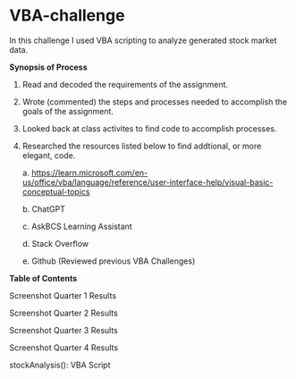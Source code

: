 # VBA-challenge

In this challenge I used VBA scripting to analyze generated stock market data.



**Synopsis of Process**
1. Read and decoded the requirements of the assignment.
2. Wrote (commented) the steps and processes needed to accomplish the goals of the assignment.
3. Looked back at class activites to find code to accomplish processes.
4. Researched the resources listed below to find addtional, or more elegant, code.
   
      a. https://learn.microsoft.com/en-us/office/vba/language/reference/user-interface-help/visual-basic-conceptual-topics   

      b. ChatGPT
   
      c. AskBCS Learning Assistant
   
      d. Stack Overflow
   
      e. Github (Reviewed previous VBA Challenges)






**Table of Contents**

Screenshot Quarter 1 Results

Screenshot Quarter 2 Results

Screenshot Quarter 3 Results

Screenshot Quarter 4 Results

stockAnalysis(): VBA Script






